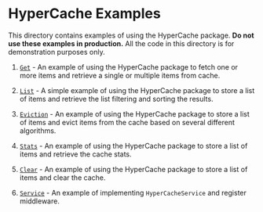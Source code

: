 # HyperCache Examples

This directory contains examples of using the HyperCache package.
**Do not use these examples in production.**
All the code in this directory is for demonstration purposes only.

1. [`Get`](./get/get.go) - An example of using the HyperCache package to fetch one or more items and retrieve a single or multiple items from cache.

2. [`List`](./list/list.go) - A simple example of using the HyperCache package to store a list of items and retrieve the list filtering and sorting the results.

3. [`Eviction`](./eviction/eviction.go) - An example of using the HyperCache package to store a list of items and evict items from the cache based on several different algorithms.

4. [`Stats`](./stats/stats.go) - An example of using the HyperCache package to store a list of items and retrieve the cache stats.

5. [`Clear`](./clear/clear.go) - An example of using the HyperCache package to store a list of items and clear the cache.

6. [`Service`](./service/service.go) - An example of implementing `HyperCacheService` and register middleware.
